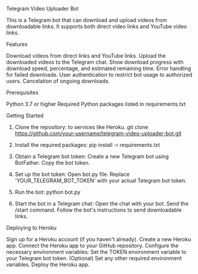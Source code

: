 Telegram Video Uploader Bot

This is a Telegram bot that can download and upload videos from downloadable links. It supports both direct video links and YouTube video links.

Features

Download videos from direct links and YouTube links.
Upload the downloaded videos to the Telegram chat.
Show download progress with download speed, percentage, and estimated remaining time.
Error handling for failed downloads.
User authentication to restrict bot usage to authorized users.
Cancelation of ongoing downloads.


Prerequisites

Python 3.7 or higher
Required Python packages listed in requirements.txt


Getting Started

1. Clone the repository: to services like Heroku.
   git clone https://github.com/your-username/telegram-video-uploader-bot.git

2. Install the required packages:
   pip install -r requirements.txt

3. Obtain a Telegram bot token:
   Create a new Telegram bot using BotFather.
   Copy the bot token.
   
5. Set up the bot token:
   Open bot.py file.
   Replace 'YOUR_TELEGRAM_BOT_TOKEN' with your actual Telegram bot token.
   
7. Run the bot:
   python bot.py
   
9. Start the bot in a Telegram chat:
   Open the chat with your bot.
   Send the /start command.
   Follow the bot's instructions to send downloadable links.


   
Deploying to Heroku

Sign up for a Heroku account (if you haven't already).
Create a new Heroku app.
Connect the Heroku app to your GitHub repository.
Configure the necessary environment variables:
Set the TOKEN environment variable to your Telegram bot token.
(Optional) Set any other required environment variables.
Deploy the Heroku app.


